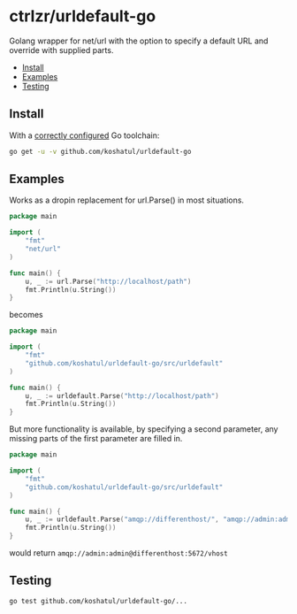 # ctrlzr/urldefault-go

Golang wrapper for net/url with the option to specify a default URL and override with supplied parts.

* [Install](#install)
* [Examples](#examples)
* [Testing](#testing)

## Install

With a [correctly configured](https://golang.org/doc/install#testing) Go toolchain:

```sh
go get -u -v github.com/koshatul/urldefault-go
```

## Examples

Works as a dropin replacement for url.Parse() in most situations.

```go
package main 

import (
    "fmt"
    "net/url"
)

func main() {
    u, _ := url.Parse("http://localhost/path")
    fmt.Println(u.String())
}
```

becomes 

```go
package main 

import (
    "fmt"
    "github.com/koshatul/urldefault-go/src/urldefault"
)

func main() {
    u, _ := urldefault.Parse("http://localhost/path")
    fmt.Println(u.String())
}
```

But more functionality is available, by specifying a second parameter, any missing parts of the first parameter are filled in.

```go
package main 

import (
    "fmt"
    "github.com/koshatul/urldefault-go/src/urldefault"
)

func main() {
	u, _ := urldefault.Parse("amqp://differenthost/", "amqp://admin:admin@localhost:5672/vhost")
    fmt.Println(u.String())
}
```
would return `amqp://admin:admin@differenthost:5672/vhost`

## Testing

```sh
go test github.com/koshatul/urldefault-go/...
```
